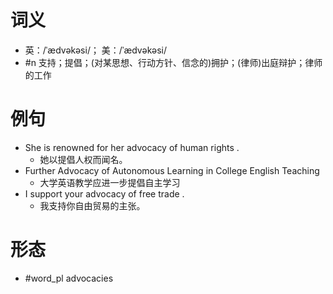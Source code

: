 # 词义
- 英：/ˈædvəkəsi/； 美：/ˈædvəkəsi/
- #n 支持；提倡；(对某思想、行动方针、信念的)拥护；(律师)出庭辩护；律师的工作
# 例句
- She is renowned for her advocacy of human rights .
	- 她以提倡人权而闻名。
- Further Advocacy of Autonomous Learning in College English Teaching
	- 大学英语教学应进一步提倡自主学习
- I support your advocacy of free trade .
	- 我支持你自由贸易的主张。
# 形态
- #word_pl advocacies
